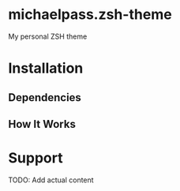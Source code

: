 # michaelpass.zsh-theme
My personal ZSH theme


# Installation

## Dependencies

## How It Works

# Support

TODO: Add actual content
